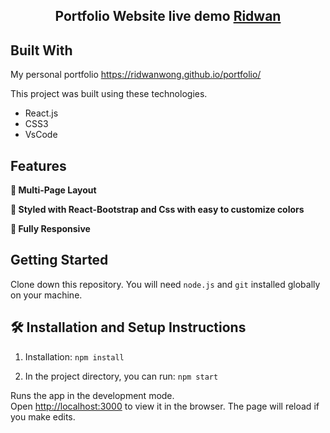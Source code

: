 <h2 align="center">
  Portfolio Website live demo
  <a href="https://ridwanwong.github.io/portfolio" target="_blank">Ridwan</a>
</h2>


## Built With

My personal portfolio   <a href="https://ridwanwong.github.io/portfolio" target="_blank">https://ridwanwong.github.io/portfolio/</a>

This project was built using these technologies.

- React.js
- CSS3
- VsCode

## Features

**📖 Multi-Page Layout**

**🎨 Styled with React-Bootstrap and Css with easy to customize colors**

**📱 Fully Responsive**

## Getting Started

Clone down this repository. You will need `node.js` and `git` installed globally on your machine.

## 🛠 Installation and Setup Instructions

1. Installation: `npm install`

2. In the project directory, you can run: `npm start`

Runs the app in the development mode.\
Open [http://localhost:3000](http://localhost:3000) to view it in the browser.
The page will reload if you make edits.
